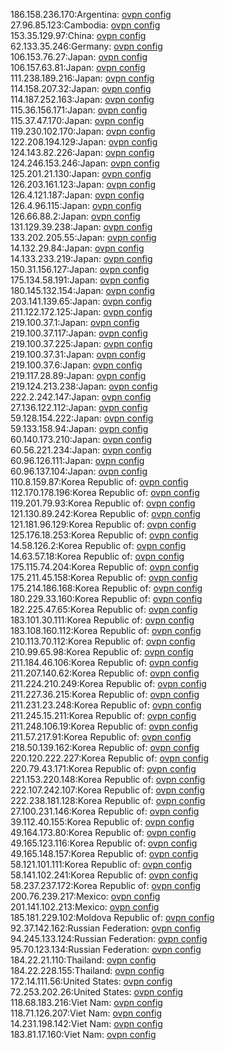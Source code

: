 186.158.236.170:Argentina: [ovpn config](vpn/186_158_236_170.ovpn)  
27.96.85.123:Cambodia: [ovpn config](vpn/27_96_85_123.ovpn)  
153.35.129.97:China: [ovpn config](vpn/153_35_129_97.ovpn)  
62.133.35.246:Germany: [ovpn config](vpn/62_133_35_246.ovpn)  
106.153.76.27:Japan: [ovpn config](vpn/106_153_76_27.ovpn)  
106.157.63.81:Japan: [ovpn config](vpn/106_157_63_81.ovpn)  
111.238.189.216:Japan: [ovpn config](vpn/111_238_189_216.ovpn)  
114.158.207.32:Japan: [ovpn config](vpn/114_158_207_32.ovpn)  
114.187.252.163:Japan: [ovpn config](vpn/114_187_252_163.ovpn)  
115.36.156.171:Japan: [ovpn config](vpn/115_36_156_171.ovpn)  
115.37.47.170:Japan: [ovpn config](vpn/115_37_47_170.ovpn)  
119.230.102.170:Japan: [ovpn config](vpn/119_230_102_170.ovpn)  
122.208.194.129:Japan: [ovpn config](vpn/122_208_194_129.ovpn)  
124.143.82.226:Japan: [ovpn config](vpn/124_143_82_226.ovpn)  
124.246.153.246:Japan: [ovpn config](vpn/124_246_153_246.ovpn)  
125.201.21.130:Japan: [ovpn config](vpn/125_201_21_130.ovpn)  
126.203.161.123:Japan: [ovpn config](vpn/126_203_161_123.ovpn)  
126.4.121.187:Japan: [ovpn config](vpn/126_4_121_187.ovpn)  
126.4.96.115:Japan: [ovpn config](vpn/126_4_96_115.ovpn)  
126.66.88.2:Japan: [ovpn config](vpn/126_66_88_2.ovpn)  
131.129.39.238:Japan: [ovpn config](vpn/131_129_39_238.ovpn)  
133.202.205.55:Japan: [ovpn config](vpn/133_202_205_55.ovpn)  
14.132.29.84:Japan: [ovpn config](vpn/14_132_29_84.ovpn)  
14.133.233.219:Japan: [ovpn config](vpn/14_133_233_219.ovpn)  
150.31.156.127:Japan: [ovpn config](vpn/150_31_156_127.ovpn)  
175.134.58.191:Japan: [ovpn config](vpn/175_134_58_191.ovpn)  
180.145.132.154:Japan: [ovpn config](vpn/180_145_132_154.ovpn)  
203.141.139.65:Japan: [ovpn config](vpn/203_141_139_65.ovpn)  
211.122.172.125:Japan: [ovpn config](vpn/211_122_172_125.ovpn)  
219.100.37.1:Japan: [ovpn config](vpn/219_100_37_1.ovpn)  
219.100.37.117:Japan: [ovpn config](vpn/219_100_37_117.ovpn)  
219.100.37.225:Japan: [ovpn config](vpn/219_100_37_225.ovpn)  
219.100.37.31:Japan: [ovpn config](vpn/219_100_37_31.ovpn)  
219.100.37.6:Japan: [ovpn config](vpn/219_100_37_6.ovpn)  
219.117.28.89:Japan: [ovpn config](vpn/219_117_28_89.ovpn)  
219.124.213.238:Japan: [ovpn config](vpn/219_124_213_238.ovpn)  
222.2.242.147:Japan: [ovpn config](vpn/222_2_242_147.ovpn)  
27.136.122.112:Japan: [ovpn config](vpn/27_136_122_112.ovpn)  
59.128.154.222:Japan: [ovpn config](vpn/59_128_154_222.ovpn)  
59.133.158.94:Japan: [ovpn config](vpn/59_133_158_94.ovpn)  
60.140.173.210:Japan: [ovpn config](vpn/60_140_173_210.ovpn)  
60.56.221.234:Japan: [ovpn config](vpn/60_56_221_234.ovpn)  
60.96.126.111:Japan: [ovpn config](vpn/60_96_126_111.ovpn)  
60.96.137.104:Japan: [ovpn config](vpn/60_96_137_104.ovpn)  
110.8.159.87:Korea Republic of: [ovpn config](vpn/110_8_159_87.ovpn)  
112.170.178.196:Korea Republic of: [ovpn config](vpn/112_170_178_196.ovpn)  
119.201.79.93:Korea Republic of: [ovpn config](vpn/119_201_79_93.ovpn)  
121.130.89.242:Korea Republic of: [ovpn config](vpn/121_130_89_242.ovpn)  
121.181.96.129:Korea Republic of: [ovpn config](vpn/121_181_96_129.ovpn)  
125.176.18.253:Korea Republic of: [ovpn config](vpn/125_176_18_253.ovpn)  
14.58.126.2:Korea Republic of: [ovpn config](vpn/14_58_126_2.ovpn)  
14.63.57.18:Korea Republic of: [ovpn config](vpn/14_63_57_18.ovpn)  
175.115.74.204:Korea Republic of: [ovpn config](vpn/175_115_74_204.ovpn)  
175.211.45.158:Korea Republic of: [ovpn config](vpn/175_211_45_158.ovpn)  
175.214.186.168:Korea Republic of: [ovpn config](vpn/175_214_186_168.ovpn)  
180.229.33.160:Korea Republic of: [ovpn config](vpn/180_229_33_160.ovpn)  
182.225.47.65:Korea Republic of: [ovpn config](vpn/182_225_47_65.ovpn)  
183.101.30.111:Korea Republic of: [ovpn config](vpn/183_101_30_111.ovpn)  
183.108.160.112:Korea Republic of: [ovpn config](vpn/183_108_160_112.ovpn)  
210.113.70.112:Korea Republic of: [ovpn config](vpn/210_113_70_112.ovpn)  
210.99.65.98:Korea Republic of: [ovpn config](vpn/210_99_65_98.ovpn)  
211.184.46.106:Korea Republic of: [ovpn config](vpn/211_184_46_106.ovpn)  
211.207.140.62:Korea Republic of: [ovpn config](vpn/211_207_140_62.ovpn)  
211.224.210.249:Korea Republic of: [ovpn config](vpn/211_224_210_249.ovpn)  
211.227.36.215:Korea Republic of: [ovpn config](vpn/211_227_36_215.ovpn)  
211.231.23.248:Korea Republic of: [ovpn config](vpn/211_231_23_248.ovpn)  
211.245.15.211:Korea Republic of: [ovpn config](vpn/211_245_15_211.ovpn)  
211.248.106.19:Korea Republic of: [ovpn config](vpn/211_248_106_19.ovpn)  
211.57.217.91:Korea Republic of: [ovpn config](vpn/211_57_217_91.ovpn)  
218.50.139.162:Korea Republic of: [ovpn config](vpn/218_50_139_162.ovpn)  
220.120.222.227:Korea Republic of: [ovpn config](vpn/220_120_222_227.ovpn)  
220.79.43.171:Korea Republic of: [ovpn config](vpn/220_79_43_171.ovpn)  
221.153.220.148:Korea Republic of: [ovpn config](vpn/221_153_220_148.ovpn)  
222.107.242.107:Korea Republic of: [ovpn config](vpn/222_107_242_107.ovpn)  
222.238.181.128:Korea Republic of: [ovpn config](vpn/222_238_181_128.ovpn)  
27.100.231.146:Korea Republic of: [ovpn config](vpn/27_100_231_146.ovpn)  
39.112.40.155:Korea Republic of: [ovpn config](vpn/39_112_40_155.ovpn)  
49.164.173.80:Korea Republic of: [ovpn config](vpn/49_164_173_80.ovpn)  
49.165.123.116:Korea Republic of: [ovpn config](vpn/49_165_123_116.ovpn)  
49.165.148.157:Korea Republic of: [ovpn config](vpn/49_165_148_157.ovpn)  
58.121.101.111:Korea Republic of: [ovpn config](vpn/58_121_101_111.ovpn)  
58.141.102.241:Korea Republic of: [ovpn config](vpn/58_141_102_241.ovpn)  
58.237.237.172:Korea Republic of: [ovpn config](vpn/58_237_237_172.ovpn)  
200.76.239.217:Mexico: [ovpn config](vpn/200_76_239_217.ovpn)  
201.141.102.213:Mexico: [ovpn config](vpn/201_141_102_213.ovpn)  
185.181.229.102:Moldova Republic of: [ovpn config](vpn/185_181_229_102.ovpn)  
92.37.142.162:Russian Federation: [ovpn config](vpn/92_37_142_162.ovpn)  
94.245.133.124:Russian Federation: [ovpn config](vpn/94_245_133_124.ovpn)  
95.70.123.134:Russian Federation: [ovpn config](vpn/95_70_123_134.ovpn)  
184.22.21.110:Thailand: [ovpn config](vpn/184_22_21_110.ovpn)  
184.22.228.155:Thailand: [ovpn config](vpn/184_22_228_155.ovpn)  
172.14.111.56:United States: [ovpn config](vpn/172_14_111_56.ovpn)  
72.253.202.26:United States: [ovpn config](vpn/72_253_202_26.ovpn)  
118.68.183.216:Viet Nam: [ovpn config](vpn/118_68_183_216.ovpn)  
118.71.126.207:Viet Nam: [ovpn config](vpn/118_71_126_207.ovpn)  
14.231.198.142:Viet Nam: [ovpn config](vpn/14_231_198_142.ovpn)  
183.81.17.160:Viet Nam: [ovpn config](vpn/183_81_17_160.ovpn)  
